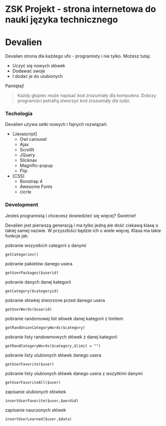 # ZSK  Projekt - strona internetowa do nauki języka technicznego

# Devalien

Devalien strona dla każdego ufo - programisty i nie tylko. Możesz tutaj:
  - Uczyć się nowych słówek
  - Dodawać swoje
  - I dodać je do ulubionych


Pamiętaj!

> Każdy głupiec może napisać kod zrozumiały dla komputera.
>Dobrzy programiści potrafią stworzyć kod zrozumiały dla ludzi. 

### Techologia

Devalien używa setki nowych i fajnych rozwiązań:

* [Javascript] 
    - Owl carousel 
    - Ajax
    - ScrollIt
    - JQuery
    - Slicknav
    - Magnific-popup
    - Flip
* [CSS]
    - Boostrap 4 
    - Awesome Fonts
    - cicrle


### Development

Jesteś programistą i chcecesz dowiedzieć się więcej? Świetnie!

Devalien jest pierwszą generacją i ma tylko jedną ale dość ciekawą klasę o takiej samej nazwie. 
W przyszłości będzie ich o wiele więcej.
Klasa ma takie funkcje jak: 

pobranie wszystkich categorii z danymi
        

    getCategories()
pobranie pakietów danego usera
            
    getUserPackages($userid)

pobranie danych danej kategorii 
        
    getCategory($categoryid)
    

pobranie słówkej stworzone przed danego usera 

    getUserWords($userid)

pobranie randomowej list słówek danej kategorii z limitem 
    
    getRandUnionCategoryWords($category)
    
pobranie listy randowmowych słówek z danej kategorii 

    getRandCategoryWords($category,$limit = "")
    
pobranie listy ulubionych słówek danego usera 

    getUserFavorite($user)

pobranie  listy ulubionych słówek danego usera z wszytkimi danymi

    getUserFavoriteAll($user)

zapisanie ulubionych słówkek 

    insertUserFavorite($user,$wordid)
   

zapisanie nauczonych słówek 

    insertUserLearned($user,$data)
